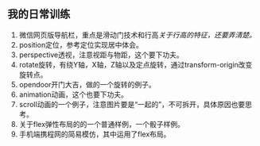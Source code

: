 ## 我的日常训练
1. 微信网页版导航栏，重点是滑动门技术和行高*关于行高的特征，还要弄清楚。*
2. position定位，参考定位实现居中体会。
3. perspective透视，注意视距与物距，这个要下功夫。
4. rotate旋转，有绕Y轴，X轴，Z轴以及定点旋转，通过transform-origin改变旋转点。
5. opendoor开门大吉，做的一个旋转的例子。
6. animation动画，这个也要下功夫。
7. scroll动画的一个例子，注意图片要是“一起的”，不可拆开，具体原因也要思考。
8. 关于flex弹性布局的的一个普通样例，一个骰子样例。
9. 手机端携程网的简易模仿，其中运用了flex布局。